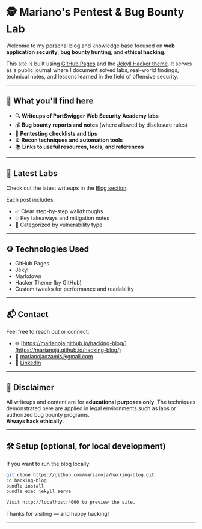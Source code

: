 # 🕵️ Mariano's Pentest & Bug Bounty Lab

Welcome to my personal blog and knowledge base focused on **web application security**, **bug bounty hunting**, and **ethical hacking**.

This site is built using [GitHub Pages](https://pages.github.com/) and the [Jekyll Hacker theme](https://github.com/pages-themes/hacker). It serves as a public journal where I document solved labs, real-world findings, technical notes, and lessons learned in the field of offensive security.

---

## 🧠 What you'll find here

- 🔍 **Writeups of PortSwigger Web Security Academy labs**
- 💰 **Bug bounty reports and notes** (where allowed by disclosure rules)
- 🧪 **Pentesting checklists and tips**
- ⚙️ **Recon techniques and automation tools**
- 📚 **Links to useful resources, tools, and references**

---

## 🧪 Latest Labs

Check out the latest writeups in the [Blog section](https://marianoja.github.io/hacking-blog/).

Each post includes:

- ✅ Clear step-by-step walkthroughs
- 💡 Key takeaways and mitigation notes
- 📖 Categorized by vulnerability type

---

## ⚙️ Technologies Used

- GitHub Pages
- Jekyll
- Markdown
- Hacker Theme (by GitHub)
- Custom tweaks for performance and readability

---

## 📬 Contact

Feel free to reach out or connect:

- 🌐 [https://marianoja.github.io/hacking-blog/](https://marianoja.github.io/hacking-blog/)
- 📧 marianojaozamis@gmail.com
- 💼 [LinkedIn](https://linkedin.com/in/mariano-ozamis)

---

## 🔐 Disclaimer

All writeups and content are for **educational purposes only**. The techniques demonstrated here are applied in legal environments such as labs or authorized bug bounty programs.  
**Always hack ethically.**

---

## 🛠️ Setup (optional, for local development)

If you want to run the blog locally:

```bash
git clone https://github.com/marianoja/hacking-blog.git
cd hacking-blog
bundle install
bundle exec jekyll serve

Visit http://localhost:4000 to preview the site.

```

Thanks for visiting — and happy hacking!

---
